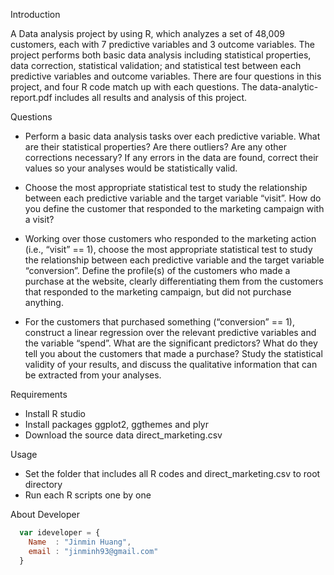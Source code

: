 
Introduction

A Data analysis project by using R, which analyzes a set of 48,009 customers, each with 7 predictive variables and 3 outcome variables.  The project performs both basic data analysis including statistical properties,  data correction, statistical validation; and statistical test between each predictive variables and outcome variables. There are four questions in this project, and four R code match up with each questions. The data-analytic-report.pdf includes all results and analysis of this project. 

Questions
* Perform a basic data analysis tasks over each predictive variable. What are their statistical properties? Are there outliers? Are any other corrections necessary? If any errors in the data are found, correct their values so your analyses would be statistically valid.

* Choose the most appropriate statistical test to study the relationship between each predictive variable and the target variable “visit”. How do you define the customer that responded to the marketing campaign with a visit?

* Working over those customers who responded to the marketing action (i.e., “visit” == 1), choose the most appropriate statistical test to study the relationship between each predictive variable and the target variable “conversion”. Define the profile(s) of the customers who made a purchase at the website, clearly differentiating them from the customers that responded to the marketing campaign, but did not purchase anything.

* For the customers that purchased something (“conversion” == 1), construct a linear regression over the relevant predictive variables and the variable “spend”. What are the significant predictors? What do they tell you about the customers that made a purchase? Study the statistical validity of your results, and discuss the qualitative information that can be extracted from your analyses. 

Requirements
* Install R studio
* Install packages ggplot2, ggthemes and plyr
* Download the source data direct_marketing.csv

Usage
* Set the folder that includes all R codes and direct_marketing.csv to root directory
* Run each R scripts one by one

About Developer
```javascript
  var ideveloper = {
    Name  : "Jinmin Huang",
    email : "jinminh93@gmail.com"
  }
```
